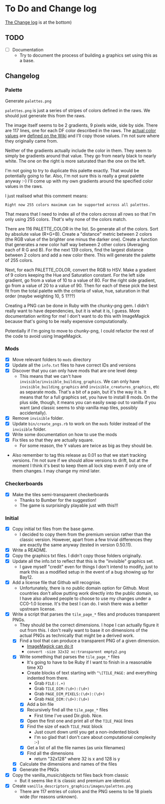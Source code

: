 # To Do and Change log

[The Change log](#Changelog) is at the bottom)

## TODO

  - [ ] Documentation
    - Try to document the process of building a graphics set using this as a
      base.

## Changelog

### Palette
Generate `palettes.png`

`palettes.png` is just a series of stripes of colors defined in the raws.  We
should just generate this from the raws.

The image itself seems to be 2 gradients, 9 pixels wide, side by side.
There are 117 lines, one for each DF color described in the raws.
The [actual color values](bin/colors.txt) are
[defined on the Wiki](https://dwarffortresswiki.org/index.php/Color#Color_tokens)
and I'll copy those values.  I'm not sure where they originally came from.

Neither of the gradients actually include the color in them.  They seem
to simply be gradients around that value.  They go from nearly black
to nearly white.  The one on the right is more saturated than the one
on the left.

I'm not going to try to duplicate this palette exactly.  That would
be potentially going to far.  Also, I'm not sure this is really a
great palette anyway :-)  I'll come up with my own gradients around
the specified color values in the raws.

I just realised what this comment means:

`Right now 255 colors maximum can be supported across all palettes.`

That means that I need to index all of the colors *across* all rows
so that I'm only using 255 colors.  *That's* why none of the colors
match.

There are 116 PALETTE_COLOR in the list. So generate all of the colors. Sort by
absolute value (R+G+B). Create a "distance" metric between 2 colors (the RGB
value of the brighter one minus the darker one). Create a function that
generates a new color half way between 2 other colors (Averaging each of R G
and B). For the next 139 colors, find the largest distance between 2 colors and
add a new color there. This will generate the palette of 255 colors.

Next, for each PALETTE_COLOR, convert the RGB to HSV.  Make a gradient of 9
colors keeping the Hue and Saturation constant.  For the left side gradient, go
from a value of 10 to a value of 80.  For the right side gradient, go from a
value of 20 to a value of 90.  Then for each of these pick the best fit from
the total palette with the criteria of value, hue, saturation in that order
(maybe weighting 10, 5 1???)

Creating a PNG can be done in Ruby with the chunky-png gem.  I didn't
really want to have dependencies, but it is what it is, I guess.  More
documentation writing for me!  I don't want to do this with ImageMagick
because that's going to be really expensive computationally.

Potentially if I'm going to move to chunky-png, I could refactor the
rest of the code to avoid using ImageMagick.

### Mods
  - [X] Move relevant folders to `mods` directory
  - [X] Update all the `info.txt` files to have correct IDs and versions
  - [X] Discover that you can only have mods that are one level deep
    - This means that we can't have `invisible/invisible_building_graphics`.
      We can only have `invisible_building_graphics` and `invisible_creatures_graphics`,
      etc as separate mods.  That's a bit of a pain, but it's the way it is.
      It means that for a full graphics set, you have to install 8 mods.
      On the plus side, though, it means you can easily swap out to vanilla if you
      want (and classic seems to ship vanilla map tiles, possibly accidentally).
  - [X] Remove `invisible` folder.
  - [X] Update `bin/create_pngs.rb` to work on the `mods` folder instead of the
        `invisible` folder.
  - [X] Write some documentation on how to use the mods
  - [X] Fix tiles so that they are actually square.
    - For some reason, the Y values are twice as big as they should be.
  - Also remember to tag this release as 0.01 so that we start tracking versions.
    I'm not sure if we should allow versions to drift, but at the moment I think
    it's best to keep them all lock step even if only one of them changes.  I
    may change my mind later.

### Checkerboards

  - [X] Make the tiles semi-transparent checkerboards
    - Thanks to Bumber for the suggestion!
    - The game is surprisingly playable just with this!!!

### Initial

  - [X] Copy initial txt files from the base game.
    - I decided to copy them from the premium version rather than the classic version.
      However, apart from a few trivial differences they are exactly the same anyway
      (tested in version 0.50.11).
  - [X] Write a README.
  - [X] Copy the graphics txt files.  I didn't copy those folders originally.
  - [X] Update all the info.txt to reflect that this is the "invisible" graphics set.
    - I gave myself "credit" even for things I don't intend to modify, just to mark
      this as a modified setup in the event of a bug showing up for Bay12.
  - [X] Add a license file that Github will recognise.
    - Unfortunately, there is no public domain option for Github.  Most countries
      don't allow putting work directly into the public domain, so I have also
      allowed people to choose to use my changes under a CC0-1.0 license. It's
      the best I can do.  I wish there was a better upstream license.
  - [X] Write a script that parses the `tile_page_*` files and produces transparent PNGs.
    - They should be the correct dimensions. I hope I can actually figure it
      out from this.  I don't really want to base it on dimensions of the actual PNGs
      as technically that might be a derived work.
    - [X] Find a tool that can produce a transparent PNG of a given dimension.
      - [ImageMagick can do it](https://superuser.com/questions/294943/is-there-a-utility-to-create-blank-images)
      - `convert -size 32x32 xc:transparent empty2.png`
    - [X] Write something that parses the `tile_page_*` files
      - It's going to have to be Ruby if I want to finish in a reasonable time XD
      - Create blocks of text starting with `^\[TILE_PAGE:` and everything indented from there.
        - Grab `FILE:(.+)`
        - Grab `TILE_DIM:(\d+):(\d+)`
        - Grab `PAGE_DIM_PIXELS:(\d+):(\d+)`
        - Grab `PAGE_DIM:(\d+):(\d+)`
      - [X] Add a bin file
      - [X] Recursively find all the `tile_page_*` files
        - First time I've used Dir.glob.  Nice.
      - [X] Open the first one and print all of the `TILE_PAGE` lines
      - [X] Find the size of each `TILE_PAGE` block
        - Just count down until you get a non-indented block
        - I'm so glad that I don't care about computational complexity :-)
      - [X] Get a list of all the file names (as unix filenames)
      - [X] Find all the dimensions
        - return "32x128" where 32 is x and 128 is y
    - [X] Calculate the dimensions and names of the files
    - [X] Generate the PNGs
  - [X] Copy the vanilla_music/objects txt files back from classic
    - But it seems like it is classic and premium are identical.
  - [X] Create `vanilla_descriptors_graphics/images/palettes.png`
    - There are 117 entries of colors and the PNG seems to be 18 pixels wide
      (for reasons unknown).
